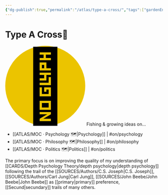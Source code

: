 ```yaml
---
{"dg-publish":true,"permalink":"/atlas/type-a-cross/","tags":["gardenEntry"],"created":"2023-01-02T16:17:52.012+01:00","updated":"2023-04-10T16:42:54.118+02:00"}
---
```


# Type A Cross💠 

<svg xmlns="http://www.w3.org/2000/svg" width="256" height="256" viewBox="0 0 100 100"><rect width="100" height="100" rx="50" fill="#ebc400"></rect><text x="50%" y="50%" dominant-baseline="central" text-anchor="middle" font-size="90">💠</text></svg>
Fishing & growing ideas on...
- [[ATLAS/MOC · Psychology 🗺️\|Psychology]] | #on/psychology 
- [[ATLAS/MOC · Philosophy 🗺️\|Philosophy]]  | #on/philosophy
- [[ATLAS/MOC · Politics 🗺️\|Politics]] | #on/politics 

The primary focus is on improving the quality of my understanding of [[CARDS/Depth Psychology Theory/depth psychology\|depth psychology]] following the trail of the [[SOURCES/Authors/C.S. Joseph\|C.S. Joseph]], [[SOURCES/Authors/Carl Jung\|Carl Jung]], [[SOURCES/John Beebe/John Beebe\|John Beebe]] as [[primary\|primary]] preference, [[Secund\|secundary]] trails of many others. 
